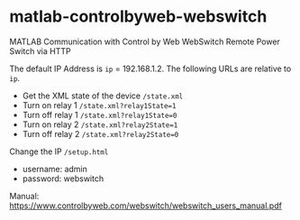 # matlab-controlbyweb-webswitch
MATLAB Communication with Control by Web WebSwitch Remote Power Switch via HTTP

The default IP Address is `ip` = 192.168.1.2.  The following URLs are relative to `ip`.

- Get the XML state of the device `/state.xml`
- Turn on relay 1 `/state.xml?relay1State=1`
- Turn off relay 1 `/state.xml?relay1State=0`
- Turn on relay 2 `/state.xml?relay2State=1`
- Turn off relay 2 `/state.xml?relay2State=0`


Change the IP `/setup.html` 
- username: admin
- password: webswitch


Manual: https://www.controlbyweb.com/webswitch/webswitch_users_manual.pdf